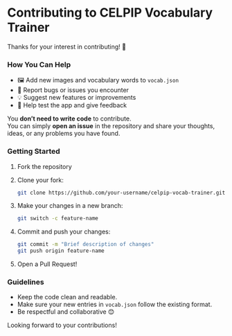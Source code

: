 # Contributing to CELPIP Vocabulary Trainer

Thanks for your interest in contributing! 🙌

### How You Can Help

- 🖼️ Add new images and vocabulary words to `vocab.json`
- 🐛 Report bugs or issues you encounter
- 💡 Suggest new features or improvements
- 🧪 Help test the app and give feedback

You **don’t need to write code** to contribute.  
You can simply **open an issue** in the repository and share your thoughts, ideas, or any problems you have found.

### Getting Started

1. Fork the repository
2. Clone your fork:

    ```bash
    git clone https://github.com/your-username/celpip-vocab-trainer.git
    ```

3. Make your changes in a new branch:

    ```bash
    git switch -c feature-name
    ```

4. Commit and push your changes:

    ```bash
    git commit -m "Brief description of changes"
    git push origin feature-name
    ```

5. Open a Pull Request!


### Guidelines

- Keep the code clean and readable.
- Make sure your new entries in `vocab.json` follow the existing format.
- Be respectful and collaborative 😊

Looking forward to your contributions!